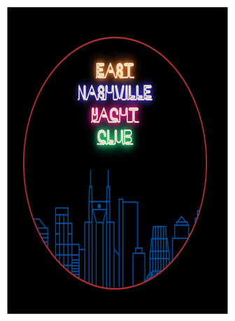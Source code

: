 <div align="center">
  <img width="700" height="700" src="https://github.com/CarolineMadison/Tiny_Builds_CSS/blob/master/ENYC_Logo/Progression_Images/ENYC-V2.png" />
</div>
